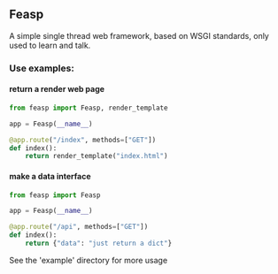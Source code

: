 ## Feasp

A simple single thread web framework, based on WSGI standards, only used to learn and talk.


### Use examples: 

#### return a render web page
```python
from feasp import Feasp, render_template

app = Feasp(__name__)

@app.route("/index", methods=["GET"])
def index():
    return render_template("index.html")
```

#### make a data interface
```python
from feasp import Feasp

app = Feasp(__name__)

@app.route("/api", methods=["GET"])
def index():
    return {"data": "just return a dict"}
```

See the 'example' directory for more usage
